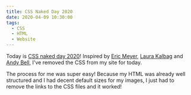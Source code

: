 ```yaml
---
title: CSS Naked Day 2020
date: 2020-04-09 10:30:00
tags:
  - CSS
  - HTML
  - Website
---
```


Today is [CSS naked day 2020](https://css-naked-day.github.io/)! Inspired by [Eric Meyer](https://meyerweb.com/), [Laura Kalbag](https://laurakalbag.com/css-naked-day-2020/) and [Andy Bell](https://hankchizljaw.com/wrote/css-naked-day-2020/), I've removed the CSS from my site for today.

The process for me was super easy! Because my HTML was already well structured and I had decent default sizes for my images, I just had to remove the links to the CSS files and it worked!
